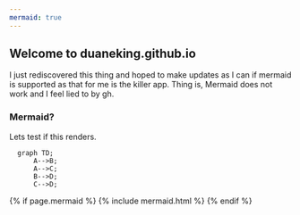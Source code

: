 ```yaml
---
mermaid: true
---
```


## Welcome to duaneking.github.io

I just rediscovered this thing and hoped  to make updates as I can if mermaid is supported as that for me is the killer app.  Thing is, Mermaid does not work and I feel lied to by gh.

### Mermaid?

Lets test if this renders.

```mermaid
  graph TD;
      A-->B;
      A-->C;
      B-->D;
      C-->D;
```

{% if page.mermaid %}
  {% include mermaid.html %}
{% endif %}
